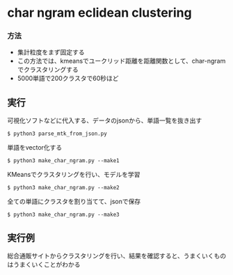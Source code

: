 # char ngram eclidean clustering

### 方法
- 集計粒度をまず固定する
- この方法では、kmeansでユークリッド距離を距離関数として、char-ngramでクラスタリングする
- 5000単語で200クラスタで60秒ほど

## 実行
可視化ソフトなどに代入する、データのjsonから、単語一覧を抜き出す
```console
$ python3 parse_mtk_from_json.py
```
単語をvector化する
```console
$ python3 make_char_ngram.py --make1
```
KMeansでクラスタリングを行い、モデルを学習
```console
$ python3 make_char_ngram.py --make2
```
全ての単語にクラスタを割り当てて、jsonで保存
```console
$ python3 make_char_ngram.py --make3
```

## 実行例
総合通販サイトからクラスタリングを行い、結果を確認すると、うまくいくものはうまくいくことがわかる
```console

```
